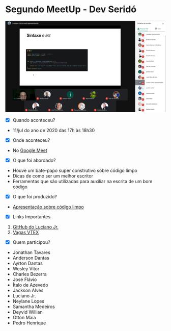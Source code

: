 # Segundo MeetUp - Dev Seridó

![Imagem 1º MeetUp](img/meetup2.png)

- [x] Quando aconteceu?

- 11/jul do ano de 2020 das 17h às 18h30

- [x] Onde aconteceu?

- No [Google Meet](https://meet.google.com/czn-stix-imm)

- [x] O que foi abordado?

- Houve um bate-papo super construtivo sobre código limpo
- Dicas de como ser um melhor escritor
- Ferramentas que são utilizadas para auxiliar na escrita de um bom código

- [x] O que foi produzido?

 - [Apresentação sobre código limpo](codigos/)

- [x] Links Importantes 

 1. [GitHub do Luciano Jr.](https://github.com/lucis)
 2. [Vagas VTEX](https://careers.vtex.com/)

- [x] Quem participou?

- Jonathan Tavares 
- Anderson Dantas
- Ayrton Dantas
- Wesley Vitor
- Charles Bezerra
- José Flávio
- Ítalo de Azevedo
- Jackson Alves
- Luciano Jr.
- Neylane Lopes
- Samantha Medeiros
- Deyvid Willian
- Otton Maia
- Pedro Henrique
